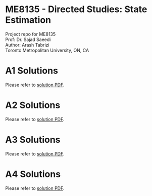 # ME8135 - Directed Studies: State Estimation
Project repo for ME8135  
Prof: Dr. Sajad Saeedi  
Author: Arash Tabrizi  
Toronto Metropolitan University, ON, CA  
# A1 Solutions  
Please refer to [solution PDF](A1/SolA1_Arash.pdf).
# A2 Solutions  
Please refer to [solution PDF](A2/SolA2_Arash.pdf).  
# A3 Solutions  
Please refer to [solution PDF](A3/SolA3_Arash.pdf).  
# A4 Solutions  
Please refer to [solution PDF](A4/SolA4_Arash.pdf).  
